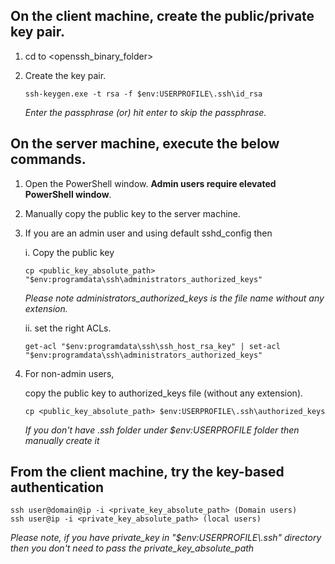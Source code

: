 ##  On the client machine, create the public/private key pair.
1) cd to <openssh_binary_folder>

2) Create the key pair.

      `ssh-keygen.exe -t rsa -f $env:USERPROFILE\.ssh\id_rsa`

      _Enter the passphrase (or) hit enter to skip the passphrase._


## On the server machine, execute the below commands.

1) Open the PowerShell window. **Admin users require elevated PowerShell window**.

2) Manually copy the public key to the server machine.

3) If you are an admin user and using default sshd_config then 

     i. Copy the public key

      `cp <public_key_absolute_path> "$env:programdata\ssh\administrators_authorized_keys"`
      
      _Please note administrators_authorized_keys is the file name without any extension._

     ii. set the right ACLs.
 
     `get-acl "$env:programdata\ssh\ssh_host_rsa_key" | set-acl "$env:programdata\ssh\administrators_authorized_keys"`


4) For non-admin users,

     copy the public key to authorized_keys file (without any extension).

       cp <public_key_absolute_path> $env:USERPROFILE\.ssh\authorized_keys
      _If you don't have .ssh folder under $env:USERPROFILE folder then manually create it_

## From the client machine, try the key-based authentication

    ssh user@domain@ip -i <private_key_absolute_path> (Domain users)
    ssh user@ip -i <private_key_absolute_path> (local users)

_Please note, if you have private_key in "$env:USERPROFILE\\.ssh" directory then you don't need to pass the private_key_absolute_path_

